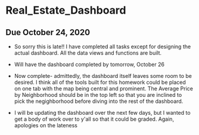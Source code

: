 # Real_Estate_Dashboard
## Due October 24, 2020

* So sorry this is late!! I have completed all tasks except for designing the actual dashboard.  All the data views and functions are built.  
* Will have the dashboard completed by tomorrow, October 26

* Now complete- admittedly, the dashboard itself leaves some room to be desired.  I think all of the tools built for this homework could be placed on one tab with the map being central and prominent.  The Average Price by Neighborhood should be in the top left so that you are inclined to pick the negighborhood before diving into the rest of the dashboard.
* I will be updating the dashboard over the next few days, but I wanted to get a body of work over to y'all so that it could be graded.  Again, apologies on the lateness

